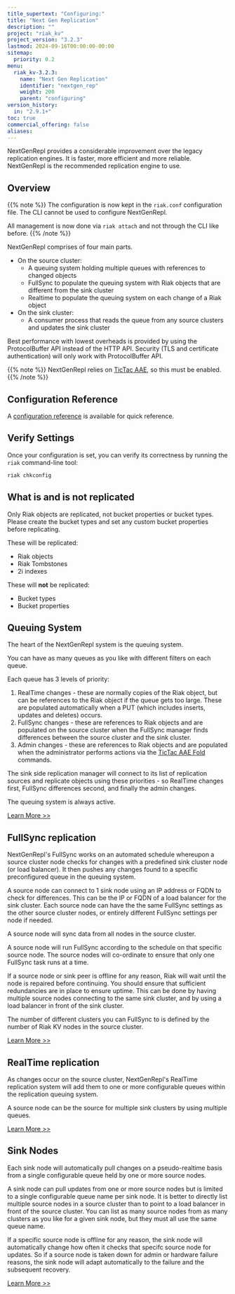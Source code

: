 ```yaml
---
title_supertext: "Configuring:"
title: "Next Gen Replication"
description: ""
project: "riak_kv"
project_version: "3.2.3"
lastmod: 2024-09-16T00:00:00-00:00
sitemap:
  priority: 0.2
menu:
  riak_kv-3.2.3:
    name: "Next Gen Replication"
    identifier: "nextgen_rep"
    weight: 200
    parent: "configuring"
version_history:
  in: "2.9.1+"
toc: true
commercial_offering: false
aliases:
---
```


[configure tictacaae]: ../active-anti-entropy/tictac-aae/
[configure nextgenrepl fullsync]: ./fullsync/
[configure nextgenrepl realtime]: ./realtime/
[configure nextgenrepl queuing]: ./queuing/
[configure nextgenrepl reference]: ./reference/
[configure nextgenrepl sink]: ./sink/
[tictacaae folds]: ../../using/tictac-aae-fold/

NextGenRepl provides a considerable improvement over the legacy replication engines. It is faster, more efficient and more reliable. NextGenRepl is the recommended replication engine to use.

## Overview

{{% note %}}
The configuration is now kept in the `riak.conf` configuration file. The CLI cannot be used to configure NextGenRepl.

All management is now done via `riak attach` and not through the CLI like before.
{{% /note %}}

NextGenRepl comprises of four main parts.

- On the source cluster:
  - A queuing system holding multiple queues with references to changed objects
  - FullSync to populate the queuing system with Riak objects that are different from the sink cluster
  - Realtime to populate the queuing system on each change of a Riak object
- On the sink cluster:
  - A consumer process that reads the queue from any source clusters and updates the sink cluster

Best performance with lowest overheads is provided by using the ProtocolBuffer API instead of the HTTP API. Security (TLS and certificate authentication) will only work with ProtocolBuffer API.

{{% note %}}
NextGenRepl relies on [TicTac AAE](../active-anti-entropy/tictac-aae/), so this must be enabled.
{{% /note %}}

## Configuration Reference

A [configuration reference][configure nextgenrepl reference] is available for quick reference.

## Verify Settings


Once your configuration is set, you can verify its correctness by
running the `riak` command-line tool:

```bash
riak chkconfig
```

## What is and is not replicated

Only Riak objects are replicated, not bucket properties or bucket types. Please create the bucket types and set any custom bucket properties before replicating.

These will be replicated:

- Riak objects
- Riak Tombstones
- 2i indexes

These will **not** be replicated:

- Bucket types
- Bucket properties

## Queuing System

The heart of the NextGenRepl system is the queuing system.

You can have as many queues as you like with different filters on each queue.

Each queue has 3 levels of priority:

1. RealTime changes - these are normally copies of the Riak object, but can be references to the Riak object if the queue gets too large. These are populated automatically when a PUT (which includes inserts, updates and deletes) occurs.
2. FullSync changes - these are references to Riak objects and are populated on the source cluster when the FullSync manager finds differences between the source cluster and the sink cluster.
3. Admin changes - these are references to Riak objects and are populated when the administrator performs actions via the [TicTac AAE Fold][tictacaae folds] commands.

The sink side replication manager will connect to its list of replication sources and replicate objects using these priorities - so RealTime changes first, FullSync differences second, and finally the admin changes.

The queuing system is always active.

[Learn More >>][configure nextgenrepl queuing]

## FullSync replication

NextGenRepl's FullSync works on an automated schedule whereupon a source cluster node checks for changes with a predefined sink cluster node (or load balancer). It then pushes any changes found to a specific preconfigured queue in the queuing system.

A source node can connect to 1 sink node using an IP address or FQDN to check for differences. This can be the IP or FQDN of a load balancer for the sink cluster. Each source node can have the the same FullSync settings as the other source cluster nodes, or entirely different FullSync settings per node if needed.

A source node will sync data from all nodes in the source cluster.

A source node will run FullSync according to the schedule on that specific source node. The source nodes will co-ordinate to ensure that only one FullSync task runs at a time.

If a source node or sink peer is offline for any reason, Riak will wait until the node is repaired before continuing. You should ensure that sufficient redundancies are in place to ensure uptime. This can be done by having multiple source nodes connecting to the same sink cluster, and by using a load balancer in front of the sink cluster.

The number of different clusters you can FullSync to is defined by the number of Riak KV nodes in the source cluster.

[Learn More >>][configure nextgenrepl fullsync]

## RealTime replication

As changes occur on the source cluster, NextGenRepl's RealTime replication system will add them to one or more configurable queues within the replication queuing system. 

A source node can be the source for multiple sink clusters by using multiple queues. 

[Learn More >>][configure nextgenrepl realtime]

## Sink Nodes

Each sink node will automatically pull changes on a pseudo-realtime basis from a single configurable queue held by one or more source nodes.

A sink node can pull updates from one or more source nodes but is limited to a single configurable queue name per sink node. It is better to directly list multiple source nodes in a source cluster than to point to a load balancer in front of the source cluster. You can list as many source nodes from as many clusters as you like for a given sink node, but they must all use the same queue name.

If a specific source node is offline for any reason, the sink node will automatically change how often it checks that specifc source node for updates. So if a source node is taken down for admin or hardware failure reasons, the sink node will adapt automatically to the failure and the subsequent recovery.

[Learn More >>][configure nextgenrepl sink]
